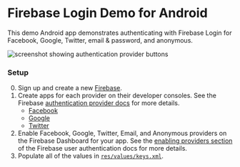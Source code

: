 # Firebase Login Demo for Android

This demo Android app demonstrates authenticating with Firebase Login for Facebook, Google, Twitter,
email & password, and anonymous.

![screenshot showing authentication provider buttons](/screenshot.png)

### Setup
0. Sign up and create a new [Firebase](https://www.firebase.com).
0. Create apps for each provider on their developer consoles. See the Firebase
   [authentication provider docs](https://www.firebase.com/docs/android/guide/user-auth.html#section-providers)
   for more details.
    - [Facebook](https://developers.facebook.com/docs/android/getting-started)
    - [Google](https://developers.google.com/+/mobile/android/getting-started)
    - [Twitter](https://apps.twitter.com/app/new)
0. Enable Facebook, Google, Twitter, Email, and Anonymous providers on the Firebase Dashboard for
   your app. See the
   [enabling providers section](https://www.firebase.com/docs/android/guide/user-auth.html#section-enable-providers)
   of the Firebase user authentication docs for more details.
0. Populate all of the values in [`res/values/keys.xml`](/app/src/main/res/values/keys.xml).

